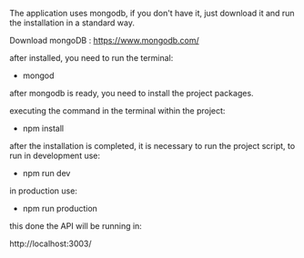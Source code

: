The application uses mongodb, if you don't have it, just download it and run the installation in a standard way.

Download mongoDB : https://www.mongodb.com/

after installed, you need to run the terminal:

- mongod


after mongodb is ready, you need to install the project packages.

executing the command in the terminal within the project:

- npm install 

after the installation is completed, it is necessary to run the project script, to run in development use:

- npm run dev

in production use:

- npm run production


this done the API will be running in:

http://localhost:3003/
